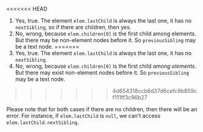 <<<<<<< HEAD
1. Yes, true. The element `elem.lastChild` is always the last one, it has no `nextSibling`, so if there are children, then yes.
2. No, wrong, because `elem.children[0]` is the first child among elements. But there may be non-element nodes before it. So `previousSibling` may be a text node.
=======
1. Yes, true. The element `elem.lastChild` is always the last one, it has no `nextSibling`.
2. No, wrong, because `elem.children[0]` is the first child *among elements*. But there may exist non-element nodes before it. So `previousSibling` may be a text node.
>>>>>>> 4d654318ccb6d37d6cefc9b859cf111ff3c96b27

Please note that for both cases if there are no children, then there will be an error. For instance, if `elem.lastChild` is `null`, we can't access `elem.lastChild.nextSibling`.
